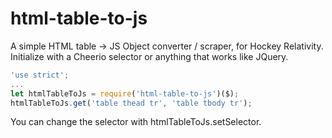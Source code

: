 # html-table-to-js
A simple HTML table -> JS Object converter / scraper, for Hockey Relativity. Initialize with a Cheerio selector or anything that works like JQuery.

``` javascript
'use strict';
...
let htmlTableToJs = require('html-table-to-js')($);
htmlTableToJs.get('table thead tr', 'table tbody tr');
```

You can change the selector with htmlTableToJs.setSelector. 
